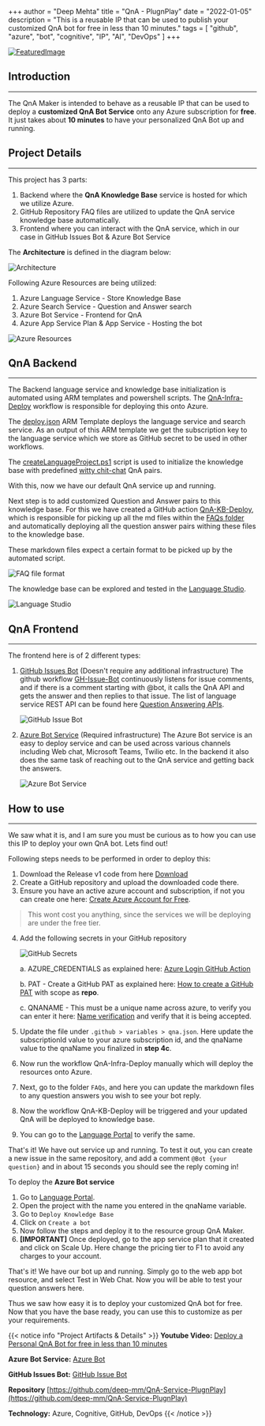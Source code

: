 +++
author = "Deep Mehta"
title = "QnA - PlugnPlay"
date = "2022-01-05"
description = "This is a reusable IP that can be used to publish your customized QnA bot for free in less than 10 minutes."
tags = [
    "github",
    "azure",
    "bot",
    "cognitive",
    "IP",
    "AI",
    "DevOps"
]
+++

[![FeaturedImage](/images/projects/qna_main.png)](https://yoururl.tech/qnayt)

## Introduction

---

The QnA Maker is intended to behave as a reusable IP that can be used to deploy a **customized QnA Bot Service** onto any Azure subscription for **free**. It just takes about **10 minutes** to have your personalized QnA Bot up and running.

## Project Details

---

This project has 3 parts:

1. Backend where the **QnA Knowledge Base** service is hosted for which we utilize Azure.
2. GitHub Repository FAQ files are utilized to update the QnA service knowledge base automatically.
3. Frontend where you can interact with the QnA service, which in our case in GitHub Issues Bot & Azure Bot Service

The **Architecture** is defined in the diagram below:

![Architecture](/images/projects/qna_architecture.png)

Following Azure Resources are being utilized:

1. Azure Language Service - Store Knowledge Base
2. Azure Search Service - Question and Answer search
3. Azure Bot Service - Frontend for QnA
4. Azure App Service Plan & App Service - Hosting the bot

![Azure Resources](/images/projects/qna_resources.png)

## QnA Backend

---

The Backend language service and knowledge base initialization is automated using ARM templates and powershell scripts. The [QnA-Infra-Deploy](https://github.com/deep-mm/QnA-Service-PlugnPlay/blob/main/.github/workflows/deploy-infra.yml) workflow is responsible for deploying this onto Azure.

The [deploy.json](https://github.com/deep-mm/QnA-Service-PlugnPlay/blob/main/ARM_Template/deploy.json) ARM Template deploys the language service and search service. As an output of this ARM template we get the subscription key to the language service which we store as GitHub secret to be used in other workflows.

The [createLanguageProject.ps1](https://github.com/deep-mm/QnA-Service-PlugnPlay/blob/main/.github/scripts/createLanguageProject.ps1) script is used to initialize the knowledge base with predefined [witty chit-chat](https://qnamakerstore.blob.core.windows.net/qnamakerdata/editorial/english/qna_chitchat_witty.tsv) QnA pairs.

With this, now we have our default QnA service up and running.

Next step is to add customized Question and Answer pairs to this knowledge base. For this we have created a GitHub action [QnA-KB-Deploy](https://github.com/deep-mm/QnA-Service-PlugnPlay/blob/main/.github/workflows/deploy-qna.yml), which is responsible for picking up all the md files within the [FAQs folder](https://github.com/deep-mm/QnA-Service-PlugnPlay/tree/main/FAQs) and automatically deploying all the question answer pairs withing these files to the knowledge base.

These markdown files expect a certain format to be picked up by the automated script.

![FAQ file format](/images/projects/qna_faq_format.png)

The knowledge base can be explored and tested in the [Language Studio](https://language.cognitive.azure.com/).

![Language Studio](/images/projects/qna_lang_studio.png)

## QnA Frontend

---

The frontend here is of 2 different types:

1. [GitHub Issues Bot](https://github.com/deep-mm/QnA-Service-PlugnPlay/issues/1) (Doesn't require any additional infrastructure)
The github workflow [GH-Issue-Bot](https://github.com/deep-mm/QnA-Service-PlugnPlay/blob/main/.github/workflows/gh-issue-bot.yml) continuously listens for issue comments, and if there is a comment starting with @bot, it calls the QnA API and gets the answer and then replies to that issue. The list of language service REST API can be found here [Question Answering APIs](https://docs.microsoft.com/en-us/rest/api/cognitiveservices/questionanswering/question-answering-projects).

    ![GitHub Issue Bot](/images/projects/qna_issue_bot.png)

2. [Azure Bot Service](https://yoururl.tech/bot) (Required infrastructure)
The Azure Bot service is an easy to deploy service and can be used across various channels including Web chat, Microsoft Teams, Twilio etc. In the backend it also does the same task of reaching out to the QnA service and getting back the answers.

    ![Azure Bot Service](/images/projects/qna_azure_bot.png)

## How to use

---

We saw what it is, and I am sure you must be curious as to how you can use this IP to deploy your own QnA bot.
Lets find out!

Following steps needs to be performed in order to deploy this:

1. Download the Release v1 code from here [Download](https://github.com/deep-mm/QnA-Service-PlugnPlay/archive/refs/tags/v1.zip)
2. Create a GitHub repository and upload the downloaded code there.
3. Ensure you have an active azure account and subscription, if not you can create one here: [Create Azure Account for Free](https://azure.microsoft.com/en-in/free/).
> This wont cost you anything, since the services we will be deploying are under the free tier.
4. Add the following secrets in your GitHub repository

    ![GitHub Secrets](/images/projects/qna_secrets.png)

    a. AZURE_CREDENTIALS as explained here: [Azure Login GitHub Action](https://github.com/marketplace/actions/azure-login#configure-a-service-principal-with-a-secret)

    b. PAT - Create a GitHub PAT as explained here: [How to create a GitHub PAT](https://docs.github.com/en/authentication/keeping-your-account-and-data-secure/creating-a-personal-access-token) with scope as **repo**.

    c. QNANAME - This must be a unique name across azure, to verify you can enter it here: [Name verification](https://portal.azure.com/#create/Microsoft.CognitiveServicesTextAnalyticsWithConfigurations) and verify that it is being accepted.

5. Update the file under `.github > variables > qna.json`. Here update the subscriptionId value to your azure subscription id, and the qnaName value to the qnaName you finalized in **step 4c**.
6. Now run the workflow QnA-Infra-Deploy manually which will deploy the resources onto Azure.
7. Next, go to the folder `FAQs`, and here you can update the markdown files to any question answers you wish to see your bot reply.
8. Now the workflow QnA-KB-Deploy will be triggered and your updated QnA will be deployed to knowledge base.
9. You can go to the [Language Portal](https://language.cognitive.azure.com/) to verify the same.

That's it! We have out service up and running.
To test it out, you can create a new issue in the same repository, and add a comment `@Bot {your question}` and in about 15 seconds you should see the reply coming in!

To deploy the **Azure Bot service**

1. Go to [Language Portal](https://language.cognitive.azure.com/).
2. Open the project with the name you entered in the qnaName variable.
3. Go to `Deploy Knowledge Base`
4. Click on `Create a bot`
5. Now follow the steps and deploy it to the resource group QnA Maker.
6. **[IMPORTANT]** Once deployed, go to the app service plan that it created and click on Scale Up. Here change the pricing tier to F1 to avoid any charges to your account.

That's it! We have our bot up and running.
Simply go to the web app bot resource, and select Test in Web Chat. Now you will be able to test your question answers here.

Thus we saw how easy it is to deploy your customized QnA bot for free. Now that you have the base ready, you can use this to customize as per your requirements.

{{< notice info "Project Artifacts & Details" >}}
**Youtube Video:** [Deploy a Personal QnA Bot for free in less than 10 minutes](https://yoururl.tech/qnayt)

**Azure Bot Service:** [Azure Bot](https://yoururl.tech/bot)

**GitHub Issues Bot:** [GitHub Issue Bot](https://github.com/deep-mm/QnA-Service-PlugnPlay/issues/1)

**Repository** [https://github.com/deep-mm/QnA-Service-PlugnPlay](https://github.com/deep-mm/QnA-Service-PlugnPlay)

**Technology:** Azure, Cognitive, GitHub, DevOps
{{< /notice >}}
